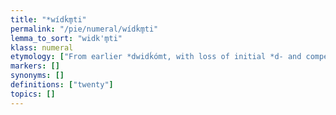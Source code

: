 ```yaml
---
title: "*wídḱm̥ti"
permalink: "/pie/numeral/wídḱm̥ti"
lemma_to_sort: "widk'm̥ti"
klass: numeral
etymology: ["From earlier *dwidḱómt, with loss of initial *d- and compensatory lengthening, from *dwi- (“two”) +‎ *déḱm̥ (“ten”). The change from *wīdḱómt- > wīḱm̥t- was in analogy to *déḱm̥ (“ten”)."]
markers: []
synonyms: []
definitions: ["twenty"]
topics: []
---
```

